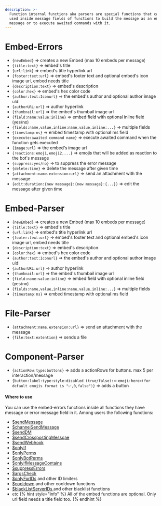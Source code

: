 ```yaml
---
description: >-
  Function internal functions aka parsers are special functions that can be
  used inside message fields of functions to build the message as an embed
  message or to execute awaited commands with it.
---
```


# Embed-Errors
* `{newEmbed}` => creates a new Embed (max 10 embeds per message)
* `{title:text}` =&gt; embed's title 
* `{url:link}` =&gt; embed's title hyperlink url
* `{footer:text:url}` =&gt; embed's footer text and optional embed's icon image url, embed needs title
* `{description:text}` =&gt; embed's description
* `{color:hex}` =&gt; embed's hex color code
* `{author:text:Iconurl}` =&gt; the embed's author and optional author image uld
* `{authorURL:url}` => author hyperlink
* `{thumbnail:url}` =&gt; the embed's thumbail image url
* `{field:name:value:inline}` =&gt; embed field with optional inline field \(yes/no\)
* `{fields:name,value,inline:name,value,inline:...}` => multiple fields 
* `{timestamp:ms}` =&gt; embed timestamp with optional ms field
* `{execute:awaited command name}` =&gt; execute awaited command when the function gets executed
* `{image:url}` =&gt; the embed's image url
* `{reactions:emoji,emoji2,...}` =&gt; emojis that will be added as reaction to the bot's message
* `{suppress:yes/no}` =&gt; to suppress the error message
* `{delete:time}` =&gt; delete the message after given time 
* `{attachment:name.extension:url}` =&gt; send an attachment with the message
* `{edit:duration:{new message}:{new message}:{...}}` =&gt; edit the message after given time

# Embed-Parser
* `{newEmbed}` => creates a new Embed (max 10 embeds per message)
* `{title:text}` =&gt; embed's title 
* `{url:link}` =&gt; embed's title hyperlink url
* `{footer:text:url}` =&gt; embed's footer text and optional embed's icon image url, embed needs title
* `{description:text}` =&gt; embed's description
* `{color:hex}` =&gt; embed's hex color code
* `{author:text:Iconurl}` =&gt; the embed's author and optional author image uld
* `{authorURL:url}` => author hyperlink
* `{thumbnail:url}` =&gt; the embed's thumbail image url
* `{field:name:value:inline}` =&gt; embed field with optional inline field \(yes/no\)
* `{fields:name,value,inline:name,value,inline:...}` => multiple fields 
* `{timestamp:ms}` =&gt; embed timestamp with optional ms field

# File-Parser 
* `{attachment:name.extension:url}` =&gt; send an attachment with the message
* `{file:text:extention}` => sends a file 

# Component-Parser 
* `{actionRow:type:buttons}` => adds a actionRows for buttons. max 5 per interaction/message 
* `{button:label:type:style:disabled (true/false):<:emoji:here>(for default emojis format is "✅,0,false")}` => adds a button 

#### Where to use

You can use the embed-errors functions inside all functions they have message or error message field in it. Among users the following functions:

* [$sendMessage](../../functions/usdsendmessage.md)
* [$channelSendMessage](../../functions/usdchannelsendmessage.md)
* [$sendDM](../../functions/usdsenddm.md)
* [$sendCrosspostingMessgae](../../functions/usdsendcrosspostingmessage.md)
* [$sendWebhook](../../functions/usdsendwebhook.md)
* [$onlyIf](../../functions/usdonlyif.md)
* [$onlyPerms](../../functions/usdonlyperms.md)
* [$onlyBotPerms](../../functions/usdonlybotperms.md)
* [$onlyIfMessageContains](../../functions/usdonlyifmessagecontains.md)
* [$suppressErrors](../../functions/usdsuppresserrors.md)
* [$argsCheck](../../functions/usdargscheck.md)
* [$onlyForIDs](../../functions/usdonlyforids.md) and other ID limiters
* [$cooldown](../../functions/usdcooldown.md) and other cooldown functions
* [$blackListServerIDs ](../../functions/usdblacklistserverids.md)and other blacklist functions
* etc
{% hint style="info" %}
All of the embed functions are optional. Only url field needs a title field too.
{% endhint %}

